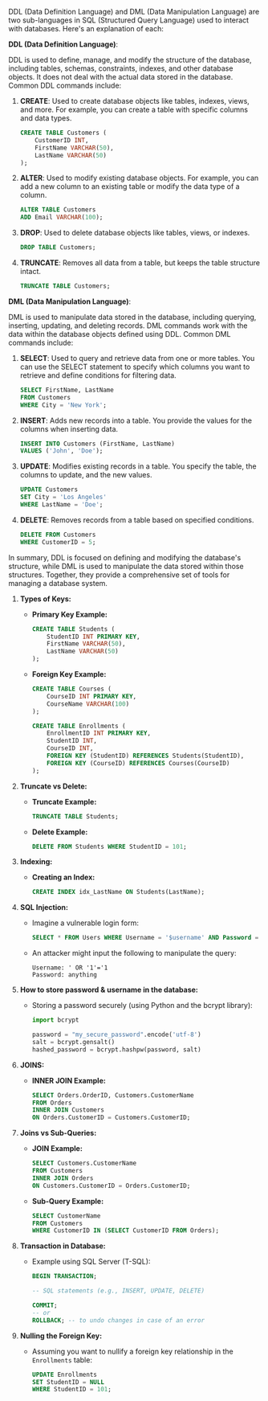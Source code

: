 DDL (Data Definition Language) and DML (Data Manipulation Language) are two sub-languages in SQL (Structured Query Language) used to interact with databases. Here's an explanation of each:

**DDL (Data Definition Language)**:

DDL is used to define, manage, and modify the structure of the database, including tables, schemas, constraints, indexes, and other database objects. It does not deal with the actual data stored in the database. Common DDL commands include:

1. **CREATE**: Used to create database objects like tables, indexes, views, and more. For example, you can create a table with specific columns and data types.

   ```sql
   CREATE TABLE Customers (
       CustomerID INT,
       FirstName VARCHAR(50),
       LastName VARCHAR(50)
   );
   ```

2. **ALTER**: Used to modify existing database objects. For example, you can add a new column to an existing table or modify the data type of a column.

   ```sql
   ALTER TABLE Customers
   ADD Email VARCHAR(100);
   ```

3. **DROP**: Used to delete database objects like tables, views, or indexes.

   ```sql
   DROP TABLE Customers;
   ```

4. **TRUNCATE**: Removes all data from a table, but keeps the table structure intact.

   ```sql
   TRUNCATE TABLE Customers;
   ```

**DML (Data Manipulation Language)**:

DML is used to manipulate data stored in the database, including querying, inserting, updating, and deleting records. DML commands work with the data within the database objects defined using DDL. Common DML commands include:

1. **SELECT**: Used to query and retrieve data from one or more tables. You can use the SELECT statement to specify which columns you want to retrieve and define conditions for filtering data.

   ```sql
   SELECT FirstName, LastName
   FROM Customers
   WHERE City = 'New York';
   ```

2. **INSERT**: Adds new records into a table. You provide the values for the columns when inserting data.

   ```sql
   INSERT INTO Customers (FirstName, LastName)
   VALUES ('John', 'Doe');
   ```

3. **UPDATE**: Modifies existing records in a table. You specify the table, the columns to update, and the new values.

   ```sql
   UPDATE Customers
   SET City = 'Los Angeles'
   WHERE LastName = 'Doe';
   ```

4. **DELETE**: Removes records from a table based on specified conditions.

   ```sql
   DELETE FROM Customers
   WHERE CustomerID = 5;
   ```

In summary, DDL is focused on defining and modifying the database's structure, while DML is used to manipulate the data stored within those structures. Together, they provide a comprehensive set of tools for managing a database system.


1. **Types of Keys:**
   - **Primary Key Example:**
     ```sql
     CREATE TABLE Students (
         StudentID INT PRIMARY KEY,
         FirstName VARCHAR(50),
         LastName VARCHAR(50)
     );
     ```

   - **Foreign Key Example:**
     ```sql
     CREATE TABLE Courses (
         CourseID INT PRIMARY KEY,
         CourseName VARCHAR(100)
     );

     CREATE TABLE Enrollments (
         EnrollmentID INT PRIMARY KEY,
         StudentID INT,
         CourseID INT,
         FOREIGN KEY (StudentID) REFERENCES Students(StudentID),
         FOREIGN KEY (CourseID) REFERENCES Courses(CourseID)
     );
     ```

2. **Truncate vs Delete:**
   - **Truncate Example:**
     ```sql
     TRUNCATE TABLE Students;
     ```

   - **Delete Example:**
     ```sql
     DELETE FROM Students WHERE StudentID = 101;
     ```

3. **Indexing:**
   - **Creating an Index:**
     ```sql
     CREATE INDEX idx_LastName ON Students(LastName);
     ```

4. **SQL Injection:**
   - Imagine a vulnerable login form:
     ```sql
     SELECT * FROM Users WHERE Username = '$username' AND Password = '$password';
     ```

   - An attacker might input the following to manipulate the query:
     ```
     Username: ' OR '1'='1
     Password: anything
     ```

5. **How to store password & username in the database:**
   - Storing a password securely (using Python and the bcrypt library):
     ```python
     import bcrypt

     password = "my_secure_password".encode('utf-8')
     salt = bcrypt.gensalt()
     hashed_password = bcrypt.hashpw(password, salt)
     ```

6. **JOINS:**
   - **INNER JOIN Example:**
     ```sql
     SELECT Orders.OrderID, Customers.CustomerName
     FROM Orders
     INNER JOIN Customers
     ON Orders.CustomerID = Customers.CustomerID;
     ```

7. **Joins vs Sub-Queries:**
   - **JOIN Example:**
     ```sql
     SELECT Customers.CustomerName
     FROM Customers
     INNER JOIN Orders
     ON Customers.CustomerID = Orders.CustomerID;
     ```

   - **Sub-Query Example:**
     ```sql
     SELECT CustomerName
     FROM Customers
     WHERE CustomerID IN (SELECT CustomerID FROM Orders);
     ```

8. **Transaction in Database:**
   - Example using SQL Server (T-SQL):
     ```sql
     BEGIN TRANSACTION;

     -- SQL statements (e.g., INSERT, UPDATE, DELETE)

     COMMIT;
     -- or
     ROLLBACK; -- to undo changes in case of an error
     ```

9. **Nulling the Foreign Key:**
   - Assuming you want to nullify a foreign key relationship in the `Enrollments` table:
     ```sql
     UPDATE Enrollments
     SET StudentID = NULL
     WHERE StudentID = 101;
     ```
